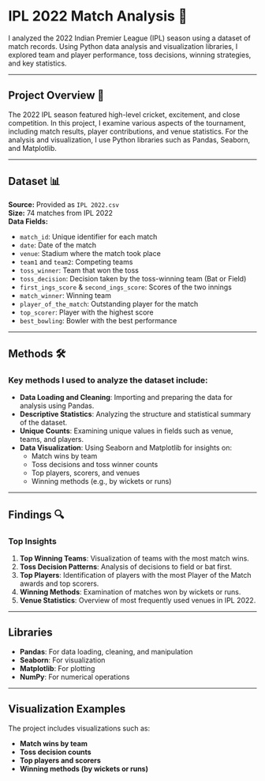 # IPL 2022 Match Analysis 🏏

I analyzed the 2022 Indian Premier League (IPL) season using a dataset of match records. Using Python data analysis and visualization libraries, I explored team and player performance, toss decisions, winning strategies, and key statistics.

---

## Project Overview 📄

The 2022 IPL season featured high-level cricket, excitement, and close competition. In this project, I examine various aspects of the tournament, including match results, player contributions, and venue statistics. For the analysis and visualization, I use Python libraries such as Pandas, Seaborn, and Matplotlib.

---

## Dataset 📊

**Source:** Provided as `IPL 2022.csv`  
**Size:** 74 matches from IPL 2022  
**Data Fields:**  
- `match_id`: Unique identifier for each match  
- `date`: Date of the match  
- `venue`: Stadium where the match took place  
- `team1` and `team2`: Competing teams  
- `toss_winner`: Team that won the toss  
- `toss_decision`: Decision taken by the toss-winning team (Bat or Field)  
- `first_ings_score` & `second_ings_score`: Scores of the two innings  
- `match_winner`: Winning team  
- `player_of_the_match`: Outstanding player for the match  
- `top_scorer`: Player with the highest score  
- `best_bowling`: Bowler with the best performance  

---

## Methods 🛠

### Key methods I used to analyze the dataset include:

- **Data Loading and Cleaning**: Importing and preparing the data for analysis using Pandas.
- **Descriptive Statistics**: Analyzing the structure and statistical summary of the dataset.
- **Unique Counts**: Examining unique values in fields such as venue, teams, and players.
- **Data Visualization**: Using Seaborn and Matplotlib for insights on:
    - Match wins by team
    - Toss decisions and toss winner counts
    - Top players, scorers, and venues
    - Winning methods (e.g., by wickets or runs)

---

## Findings 🔍

### Top Insights

1. **Top Winning Teams**: Visualization of teams with the most match wins.
2. **Toss Decision Patterns**: Analysis of decisions to field or bat first.
3. **Top Players**: Identification of players with the most Player of the Match awards and top scorers.
4. **Winning Methods**: Examination of matches won by wickets or runs.
5. **Venue Statistics**: Overview of most frequently used venues in IPL 2022.

---

## Libraries

- **Pandas**: For data loading, cleaning, and manipulation
- **Seaborn**: For visualization
- **Matplotlib**: For plotting
- **NumPy**: For numerical operations

---

## Visualization Examples

The project includes visualizations such as:

- **Match wins by team**
- **Toss decision counts**
- **Top players and scorers**
- **Winning methods (by wickets or runs)**
